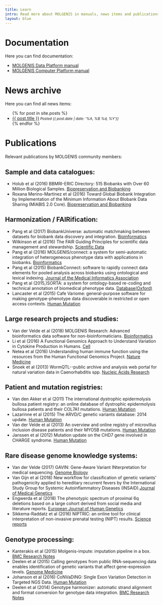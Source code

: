 ```yaml
---
title: Learn
intro: Read more about MOLGENIS in manuals, news items and publications.
layout: blue
---
```

# Documentation
Here you can find documentation:

 * [MOLGENIS Data Platform manual](https://molgenis.gitbook.io/molgenis/)
 * [MOLGENIS Computer Platform manual](https://molgenis.gitbook.io/molgenis-pipelines/content/)

# News archive
Here you can find all news items:

<ul>
{% for post in site.posts %}
    <li><a href="{{ post.url }}">{{ post.title }}</a><small> <i>Posted {{ post.date | date: '%A, %B %d, %Y'}}</i></small></li>
{% endfor %}
</ul>

# Publications
Relevant publications by MOLGENIS community members:

## Sample and data catalogues:
* Holub et al (2016) BBMRI-ERIC Directory: 515 Biobanks with Over 60 Million Biological Samples. [Biopreservation and Biobanking](https://www.ncbi.nlm.nih.gov/pubmed/27936342)
* Roxana Merino-Martinez et al (2016) Toward Global Biobank Integration by Implementation of the Minimum Information About BIobank Data Sharing (MIABIS 2.0 Core). [Biopreservation and Biobanking](https://www.ncbi.nlm.nih.gov/pubmed/26977825)

## Harmonization / FAIRification:
* Pang et al (2017) BiobankUniverse: automatic matchmaking between datasets for biobank data discovery and integration. [Bioinformatics](https://www.ncbi.nlm.nih.gov/pubmed/29036577)
* Wilkinson et al (2016) The FAIR Guiding Principles for scientific data management and stewardship. [Scientific Data](https://www.ncbi.nlm.nih.gov/pubmed/26978244)
* Pang et al (2016) MOLGENIS/connect: a system for semi-automatic integration of heterogeneous phenotype data with applications in biobanks. [Bioinformatics](https://www.ncbi.nlm.nih.gov/pubmed/27153686)
* Pang et al (2015) BiobankConnect: software to rapidly connect data elements for pooled analysis across biobanks using ontological and lexical indexing. [Journal of the Medical Informatics Association](https://www.ncbi.nlm.nih.gov/pubmed/25361575)
* Pang et al (2015,)SORTA: a system for ontology-based re-coding and technical annotation of biomedical phenotype data. [Database(Oxford)](https://www.ncbi.nlm.nih.gov/pubmed/26385205)
* Lancaster et al (2015) Cafe Variome: general-purpose software for making genotype-phenotype data discoverable in restricted or open access contexts. [Human Mutation](https://www.ncbi.nlm.nih.gov/pubmed/26224250)

## Large research projects and studies:
* Van der Velde et al (2018) MOLGENIS Research: Advanced bioinformatics data software for non-bioinformaticians. [Bioinformatics](https://academic.oup.com/bioinformatics/advance-article/doi/10.1093/bioinformatics/bty742/5085379)
* Li et al (2016) A Functional Genomics Approach to Understand Variation in Cytokine Production in Humans. [Cell](https://www.ncbi.nlm.nih.gov/pubmed/27814507)
* Netea et al (2016) Understanding human immune function using the resources from the Human Functional Genomics Project. [Nature Medicine](https://www.ncbi.nlm.nih.gov/pubmed/27490433)
* Snoek et al (2013) WormQTL--public archive and analysis web portal for natural variation data in Caenorhabditis spp. [Nucleic Acids Research](https://www.ncbi.nlm.nih.gov/pubmed/23180786)

## Patient and mutation registries:
* Van den Akker et al (2011) The international dystrophic epidermolysis bullosa patient registry: an online database of dystrophic epidermolysis bullosa patients and their COL7A1 mutations. [Human Mutation](https://www.ncbi.nlm.nih.gov/pubmed/21681854)
* Lazarinne et al (2015) The ARVD/C genetic variants database: 2014 update. [Human Mutation](https://www.ncbi.nlm.nih.gov/pubmed/25676813)
* Van der Velde et al (2013) An overview and online registry of microvillus inclusion disease patients and their MYO5B mutations. [Human Mutation](https://www.ncbi.nlm.nih.gov/pubmed/24014347)
* Janssen et al (2012) Mutation update on the CHD7 gene involved in CHARGE syndrome. [Human Mutation](https://www.ncbi.nlm.nih.gov/pubmed/22461308)

## Rare disease genome knowledge systems:
* Van der Velde (2017) GAVIN: Gene-Aware Variant INterpretation for medical sequencing. [Genome Biology](https://www.ncbi.nlm.nih.gov/pubmed/28093075)
* Van Gijn et al (2018) New workflow for classification of genetic variants' pathogenicity applied to hereditary recurrent fevers by the International Study Group for Systemic Autoinflammatory Diseases (INSAID).[Journal of Medical Genetics](https://www.ncbi.nlm.nih.gov/pubmed/29599418)
* Engwerda et al (2018) The phenotypic spectrum of proximal 6q deletions based on a large cohort derived from social media and literature reports. [European Journal of Human Genetics](https://www.ncbi.nlm.nih.gov/pubmed/29904178)
* Sikkema-Raddatz et al (2016) NIPTRIC: an online tool for clinical interpretation of non-invasive prenatal testing (NIPT) results. [Science reports](https://www.ncbi.nlm.nih.gov/pubmed/27917919)

## Genotype processing:
* Kanterakis et al (2015) Molgenis-impute: imputation pipeline in a box. [BMC Research Notes](https://www.ncbi.nlm.nih.gov/pubmed/26286716)
* Deelen et al (2015) Calling genotypes from public RNA-sequencing data enables identification of genetic variants that affect gene-expression levels. [Genome Medicine](https://www.ncbi.nlm.nih.gov/pubmed/25954321)
* Johanson et al (2016) CoNVaDING: Single Exon Variation Detection in Targeted NGS Data. [Human Mutation](https://www.ncbi.nlm.nih.gov/pubmed/26864275)
* Deelen et al (2014) Genotype harmonizer: automatic strand alignment and format conversion for genotype data integration. [BMC Research Notes](https://www.ncbi.nlm.nih.gov/pubmed/25495213)
